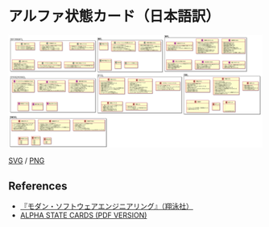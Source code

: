 # アルファ状態カード（日本語訳）

![](cards.svg)

[SVG](cards.svg) / [PNG](cards.png)

## References

* [『モダン・ソフトウェアエンジニアリング』（翔泳社）](https://www.shoeisha.co.jp/book/detail/9784798165226)
* [ALPHA STATE CARDS (PDF VERSION)](https://www.ivarjacobson.com/publications/cards/alpha-state-cards-pdf-version)


